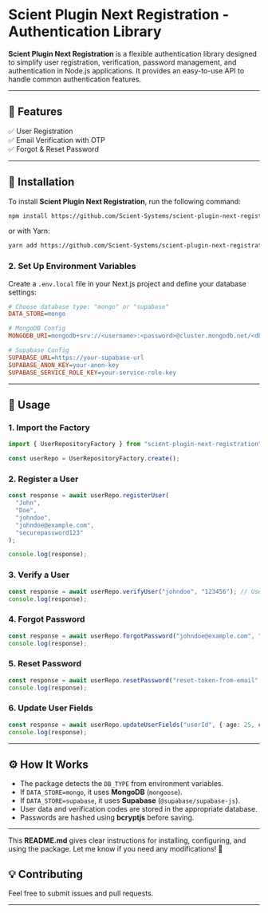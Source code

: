 # **Scient Plugin Next Registration - Authentication Library**  

**Scient Plugin Next Registration** is a flexible authentication library designed to simplify user registration, verification, password management, and authentication in Node.js applications. It provides an easy-to-use API to handle common authentication features.  

---

## **📌 Features**  
✅ User Registration  
✅ Email Verification with OTP    
✅ Forgot & Reset Password  

---

## **📖 Installation**  
To install **Scient Plugin Next Registration**, run the following command:  
```sh
npm install https://github.com/Scient-Systems/scient-plugin-next-registration.git
```

or with Yarn:
```sh
yarn add https://github.com/Scient-Systems/scient-plugin-next-registration.git
```



### **2. Set Up Environment Variables**  
Create a `.env.local` file in your Next.js project and define your database settings:

```ini
# Choose database type: "mongo" or "supabase"
DATA_STORE=mongo 

# MongoDB Config
MONGODB_URI=mongodb+srv://<username>:<password>@cluster.mongodb.net/<dbname>?retryWrites=true&w=majority

# Supabase Config
SUPABASE_URL=https://your-supabase-url
SUPABASE_ANON_KEY=your-anon-key
SUPABASE_SERVICE_ROLE_KEY=your-service-role-key
```

---

## 🔧 **Usage**  

### **1. Import the Factory**
```ts
import { UserRepositoryFactory } from "scient-plugin-next-registration";

const userRepo = UserRepositoryFactory.create();
```

### **2. Register a User**
```ts
const response = await userRepo.registerUser(
  "John",
  "Doe",
  "johndoe",
  "johndoe@example.com",
  "securepassword123"
);

console.log(response);
```

### **3. Verify a User**
```ts
const response = await userRepo.verifyUser("johndoe", "123456"); // Use the code sent to the user
console.log(response);
```

### **4. Forgot Password**
```ts
const response = await userRepo.forgotPassword("johndoe@example.com", "https://yourwebsite.com");
console.log(response);
```

### **5. Reset Password**
```ts
const response = await userRepo.resetPassword("reset-token-from-email", "newsecurepassword");
console.log(response);
```

### **6. Update User Fields**
```ts
const response = await userRepo.updateUserFields("userId", { age: 25, country: "USA" });
console.log(response);
```

---

## ⚙️ **How It Works**
- The package detects the `DB_TYPE` from environment variables.
- If `DATA_STORE=mongo`, it uses **MongoDB** (`mongoose`).
- If `DATA_STORE=supabase`, it uses **Supabase** (`@supabase/supabase-js`).
- User data and verification codes are stored in the appropriate database.
- Passwords are hashed using **bcryptjs** before saving.

---


This **README.md** gives clear instructions for installing, configuring, and using the package. Let me know if you need any modifications! 🚀
## **💡 Contributing**
Feel free to submit issues and pull requests.  

---

